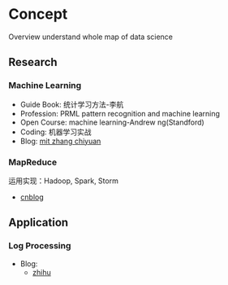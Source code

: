 # Concept

Overview understand whole map of data science

## Research

### Machine Learning

* Guide Book: 统计学习方法-李航
* Profession: PRML pattern recognition and machine learning
* Open Course: machine learning-Andrew ng(Standford)
* Coding: 机器学习实战
* Blog: [mit zhang chiyuan](http://freemind.pluskid.org/)

### MapReduce

运用实现：Hadoop, Spark, Storm

* [cnblog](http://www.cnblogs.com/sunddenly/p/3977011.html)

## Application

### Log Processing

* Blog:
    * [zhihu](http://zhuanlan.zhihu.com/p/20390103?refer=sangwf)

